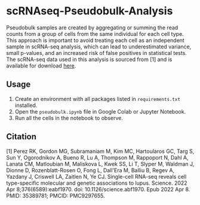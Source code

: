 # scRNAseq-Pseudobulk-Analysis
Pseudobulk samples are created by aggregating or summing the read counts from a group of cells from the same individual for each cell type. This approach is important to avoid treating each cell as an independent sample in scRNA-seq analysis, which can lead to underestimated variance, small p-values, and an increased risk of false positives in statistical tests. The scRNA-seq data used in this analysis is sourced from [1] and is available for download [here](https://www.ncbi.nlm.nih.gov/geo/query/acc.cgi?acc=GSE174188).

## Usage
1. Create an environment with all packages listed in ```requirements.txt``` installed.
2. Open the ```pseudobulk.ipynb``` file in Google Colab or Jupyter Notebook.
3. Run all the cells in the notebook to observe.

## Citation
[1] Perez RK, Gordon MG, Subramaniam M, Kim MC, Hartoularos GC, Targ S, Sun Y, Ogorodnikov A, Bueno R, Lu A, Thompson M, Rappoport N, Dahl A, Lanata CM, Matloubian M, Maliskova L, Kwek SS, Li T, Slyper M, Waldman J, Dionne D, Rozenblatt-Rosen O, Fong L, Dall'Era M, Balliu B, Regev A, Yazdany J, Criswell LA, Zaitlen N, Ye CJ. Single-cell RNA-seq reveals cell type-specific molecular and genetic associations to lupus. Science. 2022 Apr 8;376(6589):eabf1970. doi: 10.1126/science.abf1970. Epub 2022 Apr 8. PMID: 35389781; PMCID: PMC9297655.
